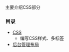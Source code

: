 主要介绍CSS部分

### 目录 ###
- [CSS](https://github.com/liuxingrichu/python_lesson_notes/blob/master/CSS/day001.md)
	- 编写CSS样式、多标签
- [后台管理布局](https://github.com/liuxingrichu/python_lesson_notes/blob/master/CSS/day002.md)